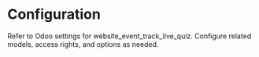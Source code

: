 # Configuration

Refer to Odoo settings for website_event_track_live_quiz. Configure related models, access rights, and options as needed.
